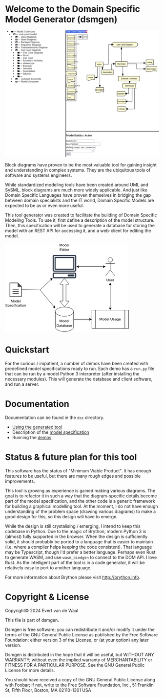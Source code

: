
# Welcome to the Domain Specific Model Generator (dsmgen)

![Example diagram](doc/example_diagram.png)

Block diagrams have proven to be the most valuable tool for gaining insight and understanding
in complex systems. They are the ubiquitous tools of software and systems engineers.

While standardized modeling tools have been created around UML and SySML, block diagrams are much more widely applicable.
And just like Domain Specific Languages have proven themselves in bridging the gap between domain specialists and
the IT world, Domain Specific Models are expected to be as or even more useful.

This tool generator was created to facilitate the building of Domain Specific Modeling Tools.
To use it, first define a description of the model structure. 
Then, this specification will be used to generate a database for storing the model with an REST API for accessing it,
and a web-client for editing the model.

![Basic workflow](doc/usage.png)

# Quickstart
For the curious / impatient, a number of demos have been created with predefined model specifications ready to run.
Each demo has a `run.py` file that can be run by a model Python 3 interpreter (after installing the necessary modules).
This will generate the database and client software, and run a server.

# Documentation

Documentation can be found in the `doc` directory.

* [Using the generated tool](doc/user_manual.md)
* Description of the [model specification](doc/specification_language.md)
* Running the [demos](demos/readme.md)

# Status & future plan for this tool

This software has the status of "Minimum Viable Product". It has enough features to be useful, 
but there are many rough edges and possible improvements. 

This tool is growing as experience is gained making various diagrams. The goal is to refactor it in such a way
that the diagram-specific details become part of the model specification, and the other code is a generic framework
for building a graphical modelling tool. At the moment, I do not have enough understanding of the problem space
(drawing various diagrams) to make a good design for this, so this design will have to emerge.

While the design is still crystalising / emerging, I intend to keep this codebase in Python. Due to the magic
of Brython, modern Python 3 is (almost) fully supported in the browser.
When the design is sufficiently solid, it should probably be ported to a language that is easier to maintain 
(i.e. where a compiler helps keeping the code consistent).
That language may be Typescript, though I'd prefer a better language.
Perhaps even Rust to generate WASM, and use `wasm_bindgen` to connect to the DOM API. I love Rust.
As the intelligent part of the tool is in a code generator, it will be relatively easy to port to another language.

For more information about Brython please visit http://brython.info.

# Copyright & License

Copyright© 2024 Evert van de Waal

This file is part of dsmgen.

Dsmgen is free software; you can redistribute it and/or modify
it under the terms of the GNU General Public License as published by
the Free Software Foundation; either version 3 of the License, or
(at your option) any later version.

Dsmgen is distributed in the hope that it will be useful,
but WITHOUT ANY WARRANTY; without even the implied warranty of
MERCHANTABILITY or FITNESS FOR A PARTICULAR PURPOSE.  See the
GNU General Public License for more details.

You should have received a copy of the GNU General Public License
along with Foobar; if not, write to the Free Software
Foundation, Inc., 51 Franklin St, Fifth Floor, Boston, MA  02110-1301  USA
